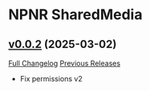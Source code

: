 # NPNR SharedMedia

## [v0.0.2](https://github.com/RobDeFlop/SharedMedia_NPNR/tree/v0.0.2) (2025-03-02)
[Full Changelog](https://github.com/RobDeFlop/SharedMedia_NPNR/compare/v0.0.1b...v0.0.2) [Previous Releases](https://github.com/RobDeFlop/SharedMedia_NPNR/releases)

- Fix permissions v2  
